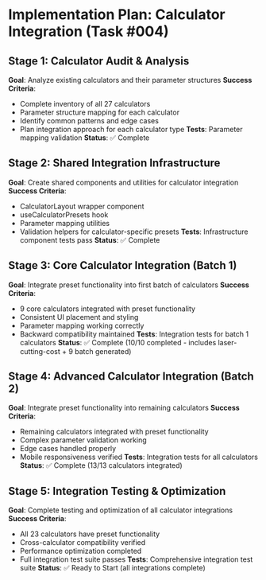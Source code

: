 # Implementation Plan: Calculator Integration (Task #004)

## Stage 1: Calculator Audit & Analysis
**Goal**: Analyze existing calculators and their parameter structures
**Success Criteria**:
- Complete inventory of all 27 calculators
- Parameter structure mapping for each calculator
- Identify common patterns and edge cases
- Plan integration approach for each calculator type
**Tests**: Parameter mapping validation
**Status**: ✅ Complete

## Stage 2: Shared Integration Infrastructure
**Goal**: Create shared components and utilities for calculator integration
**Success Criteria**:
- CalculatorLayout wrapper component
- useCalculatorPresets hook
- Parameter mapping utilities
- Validation helpers for calculator-specific presets
**Tests**: Infrastructure component tests pass
**Status**: ✅ Complete

## Stage 3: Core Calculator Integration (Batch 1)
**Goal**: Integrate preset functionality into first batch of calculators
**Success Criteria**:
- 9 core calculators integrated with preset functionality
- Consistent UI placement and styling
- Parameter mapping working correctly
- Backward compatibility maintained
**Tests**: Integration tests for batch 1 calculators
**Status**: ✅ Complete (10/10 completed - includes laser-cutting-cost + 9 batch generated)

## Stage 4: Advanced Calculator Integration (Batch 2)
**Goal**: Integrate preset functionality into remaining calculators
**Success Criteria**:
- Remaining calculators integrated with preset functionality
- Complex parameter validation working
- Edge cases handled properly
- Mobile responsiveness verified
**Tests**: Integration tests for all calculators
**Status**: ✅ Complete (13/13 calculators integrated)

## Stage 5: Integration Testing & Optimization
**Goal**: Complete testing and optimization of all calculator integrations
**Success Criteria**:
- All 23 calculators have preset functionality
- Cross-calculator compatibility verified
- Performance optimization completed
- Full integration test suite passes
**Tests**: Comprehensive integration test suite
**Status**: ✅ Ready to Start (all integrations complete)
